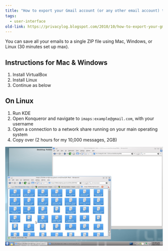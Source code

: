 ```yaml
---
title: "How to export your Gmail account (or any other email account) to a ZIP file"
tags:
  - user-interface
old-link: https://privacylog.blogspot.com/2010/10/how-to-export-your-gmail-account-or-any.html
---
```


You can save all your emails to a single ZIP file using Mac, Windows, or Linux (30 minutes set up max).

## Instructions for Mac & Windows

1. Install VirtualBox
2. Install Linux
3. Continue as below

## On Linux

1. Run KDE
2. Open Konqueror and navigate to `imaps:example@gmail.com`, with your username
3. Open a connection to a network share running on your main operating system
4. Copy over (2 hours for my 10,000 messages, 2GB)

![Konqueror email screenshot](/assets/images/2010-10-18-how-to-export-your-gmail-account-or-any.jpg)
